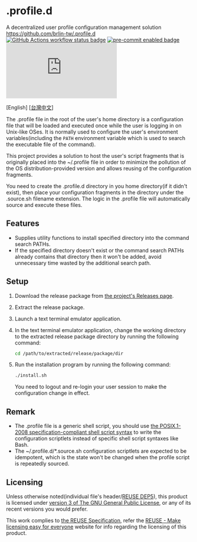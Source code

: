 # .profile.d

A decentralized user profile configuration management solution  
<https://github.com/brlin-tw/.profile.d>  
[![GitHub Actions workflow status badge](https://github.com/brlin-tw/.profile.d/actions/workflows/check-potential-problems.yml/badge.svg "GitHub Actions workflow status")](https://github.com/brlin-tw/.profile.d/actions/workflows/check-potential-problems.yml) [![pre-commit enabled badge](https://img.shields.io/badge/pre--commit-enabled-brightgreen?logo=pre-commit&logoColor=white "This project uses pre-commit to check potential problems")](https://pre-commit.com/) [![REUSE Specification compliance badge](https://api.reuse.software/badge/github.com/brlin-tw/.profile.d "This project complies to the REUSE specification to decrease software licensing costs")](https://api.reuse.software/info/github.com/brlin-tw/.profile.d)

\[English\] \[[台灣中文](README.zh-TW.md)\]

The .profile file in the root of the user's home directory is a configuration file that will be loaded and executed once while the user is logging in on Unix-like OSes.  It is normally used to configure the user's environment variables(including the `PATH` environment variable which is used to search the executable file of the command).

This project provides a solution to host the user's script fragments that is originally placed into the ~/.profile file in order to minimize the pollution of the OS distribution-provided version and allows reusing of the configuration fragments.

You need to create the .profile.d directory in you home directory(if it didn't exist), then place your configuration fragments in the directory under the .source.sh filename extension.  The logic in the .profile file will automatically source and execute these files.

## Features

* Supplies utility functions to install specified directory into the command search PATHs.
* If the specified directory doesn't exist or the command search PATHs already contains that directory then it won't be added, avoid unnecessary time wasted by the additional search path.

## Setup

1. Download the release package from [the project's Releases page](https://github.com/brlin-tw/.profile.d/releases).
1. Extract the release package.
1. Launch a text terminal emulator application.
1. In the text terminal emulator application, change the working directory to the extracted release package directory by running the following command:

    ```bash
    cd /path/to/extracted/release/package/dir
    ```

1. Run the installation program by running the following command:

    ```bash
    ./install.sh
    ```

    You need to logout and re-login your user session to make the configuration change in effect.

## Remark

* The .profile file is a generic shell script, you should use [the POSIX.1-2008 specification-compliant shell script syntax](http://pubs.opengroup.org/onlinepubs/9699919799/utilities/V3_chap02.html) to write the configuration scriptlets instead of specific shell script syntaxes like Bash.
* The ~/.profile.d/\*.source.sh configuration scriptlets are expected to be idempotent, which is the state won't be changed when the profile script is repeatedly sourced.

## Licensing

Unless otherwise noted(individual file's header/[REUSE DEP5](.reuse/dep5)), this product is licensed under [version 3 of The GNU General Public License](https://www.gnu.org/licenses/gpl-3.0.html.en), or any of its recent versions you would prefer.

This work complies to [the REUSE Specification](https://reuse.software/spec/), refer the [REUSE - Make licensing easy for everyone](https://reuse.software/) website for info regarding the licensing of this product.
